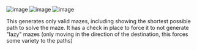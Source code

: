 ![image](https://github.com/user-attachments/assets/068546b9-c513-4a76-a97c-2a84f98c6778)
![image](https://github.com/user-attachments/assets/629e6cb7-9721-40ca-8476-5998e853f781)
![image](https://github.com/user-attachments/assets/c3eefd64-d685-4c68-9c58-dca4390a0948)

This generates only valid mazes, including showing the shortest possible path to solve the maze. It has a check in place to force it to not generate "lazy" mazes (only moving in the direction of the destination, this forces some variety to the paths)
